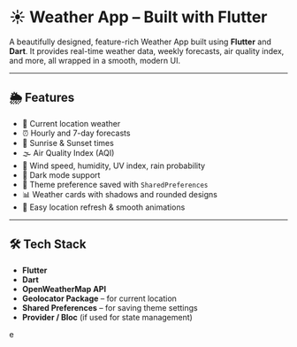 # ☀️ Weather App – Built with Flutter

A beautifully designed, feature-rich Weather App built using **Flutter** and **Dart**. It provides real-time weather data, weekly forecasts, air quality index, and more, all wrapped in a smooth, modern UI.

---

## 🌦️ Features

- 📍 Current location weather
- ⏰ Hourly and 7-day forecasts
- 🌅 Sunrise & Sunset times
- 🌫️ Air Quality Index (AQI)
- 💨 Wind speed, humidity, UV index, rain probability
- 🌙 Dark mode support
- 💾 Theme preference saved with `SharedPreferences`
- 📊 Weather cards with shadows and rounded designs
- 🔄 Easy location refresh & smooth animations

---

## 🛠️ Tech Stack

- **Flutter**
- **Dart**
- **OpenWeatherMap API**
- **Geolocator Package** – for current location
- **Shared Preferences** – for saving theme settings
- **Provider / Bloc** (if used for state management)

e

